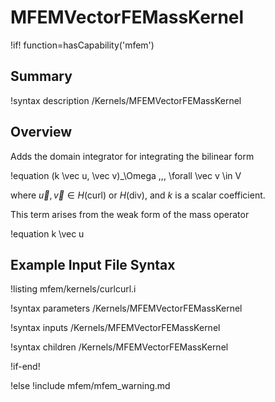 # MFEMVectorFEMassKernel

!if! function=hasCapability('mfem')

## Summary

!syntax description /Kernels/MFEMVectorFEMassKernel

## Overview

Adds the domain integrator for integrating the bilinear form

!equation
(k \vec u, \vec v)_\Omega \,\,\, \forall \vec v \in V

where $\vec u, \vec v \in H(\mathrm{curl})$ or $H(\mathrm{div})$, and $k$ is a scalar coefficient.

This term arises from the weak form of the mass operator

!equation
k \vec u

## Example Input File Syntax

!listing mfem/kernels/curlcurl.i

!syntax parameters /Kernels/MFEMVectorFEMassKernel

!syntax inputs /Kernels/MFEMVectorFEMassKernel

!syntax children /Kernels/MFEMVectorFEMassKernel

!if-end!

!else
!include mfem/mfem_warning.md
